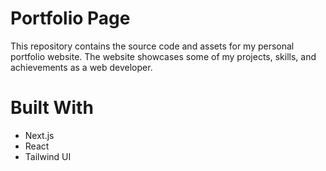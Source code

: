 # Portfolio Page
This repository contains the source code and assets for my personal portfolio website. The website showcases some of my projects, skills, and achievements as a web developer.
# Built With
- Next.js
- React
- Tailwind UI
